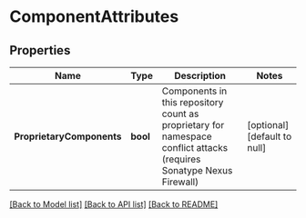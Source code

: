 # ComponentAttributes

## Properties
Name | Type | Description | Notes
------------ | ------------- | ------------- | -------------
**ProprietaryComponents** | **bool** | Components in this repository count as proprietary for namespace conflict attacks (requires Sonatype Nexus Firewall) | [optional] [default to null]

[[Back to Model list]](../README.md#documentation-for-models) [[Back to API list]](../README.md#documentation-for-api-endpoints) [[Back to README]](../README.md)

